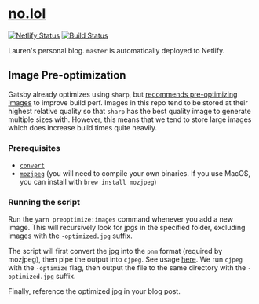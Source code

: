 # [no.lol](https://www.no.lol)

[![Netlify Status](https://api.netlify.com/api/v1/badges/767c7e3a-f8ef-4f0f-9463-076318164ece/deploy-status)](https://app.netlify.com/sites/no-lol/deploys) [![Build Status](https://travis-ci.com/poteto/no.lol.svg?branch=master)](https://travis-ci.com/poteto/no.lol)

Lauren's personal blog. `master` is automatically deployed to Netlify.

## Image Pre-optimization

Gatsby already optimizes using `sharp`, but [recommends pre-optimizing images](https://www.gatsbyjs.org/docs/preoptimizing-images/) to improve build perf. Images in this repo tend to be stored at their highest relative quality so that `sharp` has the best quality image to generate multiple sizes with. However, this means that we tend to store large images which does increase build times quite heavily.

### Prerequisites

- [`convert`](https://imagemagick.org/script/download.php)
- [`mozjpeg`](https://github.com/mozilla/mozjpeg) (you will need to compile your own binaries. If you use MacOS, you can install with `brew install mozjpeg`)

### Running the script
Run the `yarn preoptimize:images` command whenever you add a new image. This will recursively look for jpgs in the specified folder, excluding images with the `-optimized.jpg` suffix.

The script will first convert the jpg into the `pnm` format (required by mozjpeg), then pipe the output into `cjpeg`. See usage [here](https://github.com/mozilla/mozjpeg/blob/master/usage.txt). We run `cjpeg` with the `-optimize` flag, then output the file to the same directory with the `-optimized.jpg` suffix.

Finally, reference the optimized jpg in your blog post.